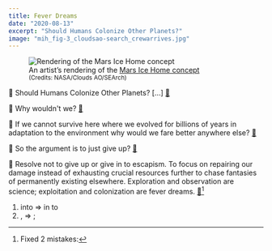 ```yaml
---
title: Fever Dreams
date: "2020-08-13"
excerpt: "Should Humans Colonize Other Planets?"
image: "mih_fig-3_cloudsao-search_crewarrives.jpg"
---
```


<figure>
<img
  src="mih_fig-3_cloudsao-search_crewarrives.jpg"
  alt="Rendering of the Mars Ice Home concept"
/>
<figcaption>
An artist’s rendering of the <a href="https://www.nasa.gov/feature/langley/a-new-home-on-mars-nasa-langley-s-icy-concept-for-living-on-the-red-planet">Mars Ice Home concept</a><br />
<small>(Credits: NASA/Clouds AO/SEArch)</small>
</figcaption>
</figure>

🧵 Should Humans Colonize Other Planets? […] [🔗](https://twitter.com/astro_jaz/status/1293691852575604739)

💭 Why wouldn't we? [🔗](https://twitter.com/philosophene/status/1293786978740088834)

💬 If we cannot survive here where we evolved for billions of years in adaptation to the environment why would we fare better anywhere else? [🔗](https://twitter.com/rickydelaveaga/status/1293802856965787652)

💬 So the argument is to just give up? [🔗](https://twitter.com/philosophene/status/1293806934189936640)

💬 Resolve not to give up or give in to escapism. To focus on repairing our damage instead of exhausting crucial resources further to chase fantasies of permanently existing elsewhere. Exploration and observation are science; exploitation and colonization are fever dreams. [🔗](https://twitter.com/rickydelaveaga/status/1293811488948273152)[^edited]

[^edited]: Fixed 2 mistakes:

  1. into => in to
  2. , => ;
